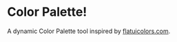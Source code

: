 # Color Palette!

A dynamic Color Palette tool inspired by [flatuicolors.com](http://flatuicolors.com/).
